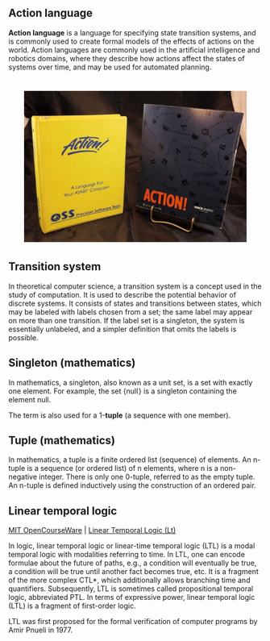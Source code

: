 ## Action language

**Action language** is a language for specifying state transition systems, and is commonly used to create formal models of the effects of actions on the world. Action languages are commonly used in the artificial intelligence and robotics domains, where they describe how actions affect the states of systems over time, and may be used for automated planning.

<h1 align="center">
   <img alt="action-programming-language" src="../.github/action-programming-language.jpeg" height="300px" />
</h1>

## Transition system

In theoretical computer science, a transition system is a concept used in the study of computation. It is used to describe the potential behavior of discrete systems. It consists of states and transitions between states, which may be labeled with labels chosen from a set; the same label may appear on more than one transition. If the label set is a singleton, the system is essentially unlabeled, and a simpler definition that omits the labels is possible.

## Singleton (mathematics)

In mathematics, a singleton, also known as a unit set, is a set with exactly one element. For example, the set {null } is a singleton containing the element null.

The term is also used for a 1-**tuple** (a sequence with one member).

## Tuple (mathematics)

In mathematics, a tuple is a finite ordered list (sequence) of elements. An n-tuple is a sequence (or ordered list) of n elements, where n is a non-negative integer. There is only one 0-tuple, referred to as the empty tuple. An n-tuple is defined inductively using the construction of an ordered pair.


## Linear temporal logic

[MIT OpenCourseWare](https://youtu.be/Tmhe33f9mWA) | [Linear Temporal Logic (Lt)](https://www.youtube.com/watch?v=3zmuqEVmqH0&ab_channel=Carneades.org)

In logic, linear temporal logic or linear-time temporal logic (LTL) is a modal temporal logic with modalities referring to time. In LTL, one can encode formulae about the future of paths, e.g., a condition will eventually be true, a condition will be true until another fact becomes true, etc. It is a fragment of the more complex CTL*, which additionally allows branching time and quantifiers. Subsequently, LTL is sometimes called propositional temporal logic, abbreviated PTL. In terms of expressive power, linear temporal logic (LTL) is a fragment of first-order logic.

LTL was first proposed for the formal verification of computer programs by Amir Pnueli in 1977.
